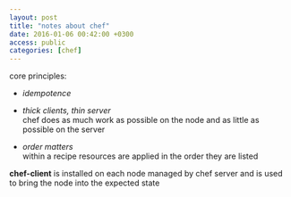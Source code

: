 ```yaml
---
layout: post
title: "notes about chef"
date: 2016-01-06 00:42:00 +0300
access: public
categories: [chef]
---
```


core principles:

* *idempotence*

* *thick clients, thin server*
  <br>
  chef does as much work as possible on the node and as little as possible on the server

* *order matters*
  <br>
  within a recipe resources are applied in the order they are listed

**chef-client** is installed on each node managed by chef server and is used to bring the node into the expected state
